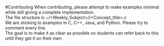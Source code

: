 #Contributing
When contributing, please attempt to make examples minimal while still giving a complete implementation.  
The file structure is ~/<Weekly_Subject>/<Language>/<Concept_title>.c  
We are sticking to examples in C, C++, Java, and Python. Please try to comment every line.  
The goal is to make it as clear as possible so students can refer back to this until they get it on their own.
